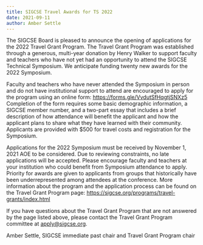 ```yaml
---
title: SIGCSE Travel Awards for TS 2022
date: 2021-09-11
author: Amber Settle
---
```


The SIGCSE Board is pleased to announce the opening of applications for the 2022 Travel Grant Program. The Travel Grant Program was established through a generous, multi-year  donation by Henry Walker to support faculty and teachers who have not yet had an opportunity to attend the SIGCSE Technical Symposium. We anticipate funding twenty new awards for the 2022 Symposium.

Faculty and teachers who have never attended the Symposium in person and do not have institutional support to attend are encouraged to apply for the program using an online form: <https://forms.gle/VvdutSfHqgtjSNXz5> Completion of the form requires some basic demographic information, a SIGCSE member number, and a two-part essay that includes a brief description of how attendance will benefit the applicant and how the applicant plans to share what they have learned with their community. Applicants are provided with $500 for travel costs and registration for the Symposium.

Applications for the 2022 Symposium must be received by November 1, 2021 AOE to be considered. Due to reviewing constraints, no late applications will be accepted. Please encourage faculty and teachers at your institution who could benefit from Symposium attendance to apply. Priority for awards are given to applicants from groups that historically have been underrepresented among attendees at the conference. More information about the program and the application process can be found on the Travel Grant Program page: <https://sigcse.org/programs/travel-grants/index.html>

If you have questions about the Travel Grant Program that are not answered by the page listed above, please contact the Travel Grant Program committee at <apply@sigcse.org>.

Amber Settle, SIGCSE immediate past chair and Travel Grant Program chair
